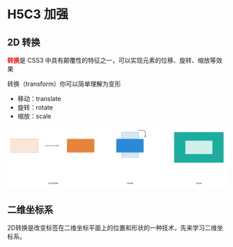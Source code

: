 # H5C3 加强

## 	2D 转换

<font color='red'>**转换**</font>是 CSS3 中具有颠覆性的特征之一，可以实现元素的位移、旋转、缩放等效果

转换（transform）你可以简单理解为变形

- 移动：translate
- 旋转：rotate
- 缩放：scale

![2D变换](https://raw.githubusercontent.com/WeiXinao/imgBed2/main/img/202303091602670.png)

## 二维坐标系

2D转换是改变标签在二维坐标平面上的位置和形状的一种技术，先来学习二维坐标系。



